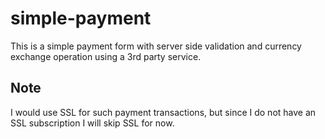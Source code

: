 # simple-payment
This is a simple payment form with server side validation and currency exchange operation using a 3rd party service.

## Note
I would use SSL for such payment transactions, but since I do not have an SSL subscription I will skip SSL for now.

